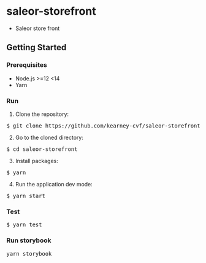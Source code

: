 # saleor-storefront

- Saleor store front

## Getting Started

### Prerequisites

- Node.js >=12 <14
- Yarn

### Run

1. Clone the repository:
<pre>
$ git clone https://github.com/kearney-cvf/saleor-storefront.git
</pre>

2. Go to the cloned directory:
<pre>
$ cd saleor-storefront
</pre>

3. Install packages:
<pre>
$ yarn
</pre>

4. Run the application dev mode:
<pre>
$ yarn start
</pre>

### Test

<pre>
$ yarn test
</pre>

### Run storybook

<pre>
yarn storybook
</pre>
